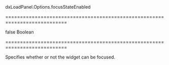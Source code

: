 <!--id-->dxLoadPanel.Options.focusStateEnabled<!--/id-->
===========================================================================
<!--default-->false<!--/default-->
<!--type-->Boolean<!--/type-->
===========================================================================

<!--shortDescription-->
Specifies whether or not the widget can be focused.
<!--/shortDescription-->

<!--fullDescription-->

<!--/fullDescription-->